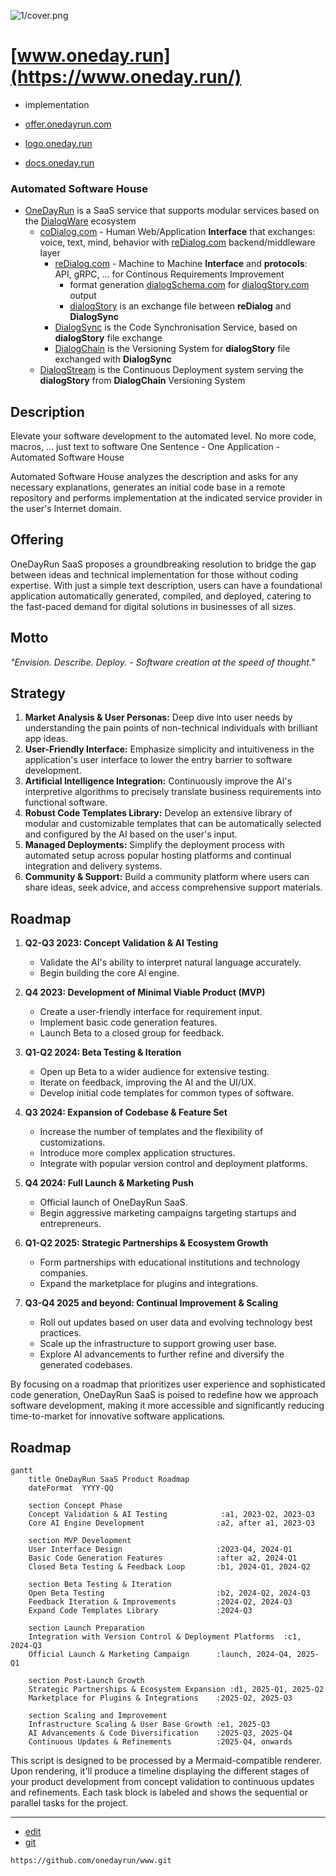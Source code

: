 
![1/cover.png](https://onedayrun.github.io/logo/1/cover.png)

# [www.oneday.run](https://www.oneday.run/)

+ implementation

+ [offer.onedayrun.com](https://offer.oneday.run/)

+ [logo.oneday.run](https://logo.oneday.run/)

+ [docs.oneday.run](https://docs.oneday.run/)



### Automated Software House

+ [OneDayRun](http://OneDay.run) is a SaaS service that supports modular services based on the [DialogWare](http://Dialogware.com) ecosystem
  + [coDialog.com](http://www.coDialog.com) - Human Web/Application **Interface** that exchanges: voice, text, mind, behavior with [reDialog.com](http://www.reDialog.com) backend/middleware layer
    + [reDialog.com](http://www.reDialog.com) - Machine to Machine **Interface** and **protocols**: API, gRPC, ... for Continous Requirements Improvement
      + format generation [dialogSchema.com](http://www.dialogschema.com) for [dialogStory.com](http://www.dialogStory.com) output
      + [dialogStory](http://www.dialogStory.com) is an exchange file between **reDialog** and **DialogSync**  
    + [DialogSync](http://www.DialogSync.com) is the Code Synchronisation Service, based on **dialogStory** file exchange
    + [DialogChain](https://www.dialogchain.com/) is the Versioning System for **dialogStory** file exchanged with **DialogSync**
  + [DialogStream](https://www.DialogStream.com/) is the Continuous Deployment system serving the **dialogStory** from **DialogChain** Versioning System
 
    
## Description

Elevate your software development to the automated level.
No more code, macros, ... just text to software
One Sentence - One Application - Automated Software House

Automated Software House analyzes the description and asks for any necessary explanations, generates an initial code base in a remote repository and performs implementation at the indicated service provider in the user's Internet domain.





## Offering

OneDayRun SaaS proposes a groundbreaking resolution to bridge the gap between ideas and technical implementation for those without coding expertise. With just a simple text description, users can have a foundational application automatically generated, compiled, and deployed, catering to the fast-paced demand for digital solutions in businesses of all sizes.


## Motto

*"Envision. Describe. Deploy. - Software creation at the speed of thought."*


## Strategy

1. **Market Analysis & User Personas:** Deep dive into user needs by understanding the pain points of non-technical individuals with brilliant app ideas.
2. **User-Friendly Interface:** Emphasize simplicity and intuitiveness in the application's user interface to lower the entry barrier to software development.
3. **Artificial Intelligence Integration:** Continuously improve the AI's interpretive algorithms to precisely translate business requirements into functional software.
4. **Robust Code Templates Library:** Develop an extensive library of modular and customizable templates that can be automatically selected and configured by the AI based on the user's input.
5. **Managed Deployments:** Simplify the deployment process with automated setup across popular hosting platforms and continual integration and delivery systems.
6. **Community & Support:** Build a community platform where users can share ideas, seek advice, and access comprehensive support materials.


## Roadmap

1. **Q2-Q3 2023: Concept Validation & AI Testing**
   - Validate the AI's ability to interpret natural language accurately.
   - Begin building the core AI engine.
   
2. **Q4 2023: Development of Minimal Viable Product (MVP)**
   - Create a user-friendly interface for requirement input.
   - Implement basic code generation features.
   - Launch Beta to a closed group for feedback.

3. **Q1-Q2 2024: Beta Testing & Iteration**
   - Open up Beta to a wider audience for extensive testing.
   - Iterate on feedback, improving the AI and the UI/UX.
   - Develop initial code templates for common types of software.

4. **Q3 2024: Expansion of Codebase & Feature Set**
   - Increase the number of templates and the flexibility of customizations.
   - Introduce more complex application structures.
   - Integrate with popular version control and deployment platforms.

5. **Q4 2024: Full Launch & Marketing Push**
   - Official launch of OneDayRun SaaS.
   - Begin aggressive marketing campaigns targeting startups and entrepreneurs.
   
6. **Q1-Q2 2025: Strategic Partnerships & Ecosystem Growth**
   - Form partnerships with educational institutions and technology companies.
   - Expand the marketplace for plugins and integrations.
   
7. **Q3-Q4 2025 and beyond: Continual Improvement & Scaling**
   - Roll out updates based on user data and evolving technology best practices.
   - Scale up the infrastructure to support growing user base.
   - Explore AI advancements to further refine and diversify the generated codebases.

By focusing on a roadmap that prioritizes user experience and sophisticated code generation, OneDayRun SaaS is poised to redefine how we approach software development, making it more accessible and significantly reducing time-to-market for innovative software applications.


## Roadmap


```mermaid
gantt
    title OneDayRun SaaS Product Roadmap
    dateFormat  YYYY-QQ

    section Concept Phase
    Concept Validation & AI Testing            :a1, 2023-Q2, 2023-Q3
    Core AI Engine Development                :a2, after a1, 2023-Q3

    section MVP Development
    User Interface Design                     :2023-Q4, 2024-Q1
    Basic Code Generation Features            :after a2, 2024-Q1
    Closed Beta Testing & Feedback Loop       :b1, 2024-Q1, 2024-Q2

    section Beta Testing & Iteration
    Open Beta Testing                         :b2, 2024-Q2, 2024-Q3
    Feedback Iteration & Improvements         :2024-Q2, 2024-Q3
    Expand Code Templates Library             :2024-Q3

    section Launch Preparation
    Integration with Version Control & Deployment Platforms  :c1, 2024-Q3
    Official Launch & Marketing Campaign      :launch, 2024-Q4, 2025-Q1

    section Post-Launch Growth
    Strategic Partnerships & Ecosystem Expansion :d1, 2025-Q1, 2025-Q2
    Marketplace for Plugins & Integrations    :2025-Q2, 2025-Q3

    section Scaling and Improvement
    Infrastructure Scaling & User Base Growth :e1, 2025-Q3
    AI Advancements & Code Diversification    :2025-Q3, 2025-Q4
    Continuous Updates & Refinements          :2025-Q4, onwards
```

This script is designed to be processed by a Mermaid-compatible renderer. Upon rendering, it'll produce a timeline displaying the different stages of your product development from concept validation to continuous updates and refinements. Each task block is labeled and shows the sequential or parallel tasks for the project.



---
+ [edit](https://github.com/onedayrun/www/edit/main/README.md)
+ [git](https://github.com/onedayrun/www)
```
https://github.com/onedayrun/www.git
```
